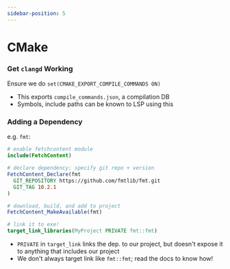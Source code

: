 ```yaml
---
sidebar-position: 5
---
```


# CMake

### Get `clangd` Working

Ensure we do `set(CMAKE_EXPORT_COMPILE_COMMANDS ON)`
- This exports `compile_commands.json`, a compilation DB
- Symbols, include paths can be known to LSP using this

### Adding a Dependency

e.g. `fmt`:

```cmake title="CMakeLists.txt"
# enable fetchcontent module
include(FetchContent)

# declare dependency; specify git repo + version
FetchContent_Declare(fmt
  GIT_REPOSITORY https://github.com/fmtlib/fmt.git
  GIT_TAG 10.2.1
)

# download, build, and add to project
FetchContent_MakeAvailable(fmt)

# link it to exe!
target_link_libraries(MyProject PRIVATE fmt::fmt)
```

- `PRIVATE` in `target_link` links the dep. to our project, but doesn't expose it to anything that includes our project
- We don't always target link like `fmt::fmt`; read the docs to know how!
